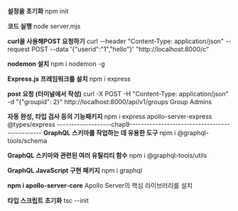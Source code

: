 **설정을 초기화** npm init

**코드 실행** node server.mjs


**curl을 사용해POST 요청하기** curl --header "Content-Type: application/json" --request POST --data '{"userid":"1","hello"}' "http://localhost:8000/c"

**nodemon 설치** npm i nodemon -g


**Express.js 프레임워크를 설치** npm i express


**post 요청 (터미널에서 작성)** curl -X POST -H "Content-Type: application/json" -d "{\"groupid\": 2}" http://localhost:8000/api/v1/groups
Group Admins

**자동 완성, 타입 검사 등의 기능패키지** npm i express apollo-server-express @types/express
-------------------chap9-----------------------------------------------
**GraphQL 스키마를 작업하는 데 유용한 도구** npm i @graphql-tools/schema

 **GraphQL 스키마와 관련된 여러 유틸리티 함수** npm i @graphql-tools/utils

**GraphQL JavaScript 구현 패키지** npm i graphql

**npm i apollo-server-core** Apollo Server의 핵심 라이브러리를 설치

**타입 스크립트 초기화** tsc --init
